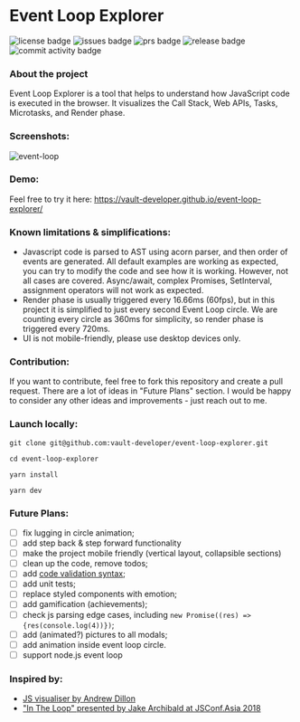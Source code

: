 # Event Loop Explorer

![license badge](https://img.shields.io/github/license/vault-developer/event-loop-explorer)
![issues badge](https://img.shields.io/github/issues/vault-developer/event-loop-explorer)
![prs badge](https://img.shields.io/github/issues-pr/vault-developer/event-loop-explorer)
![release badge](https://img.shields.io/github/v/release/vault-developer/event-loop-explorer)
![commit activity badge](https://img.shields.io/github/commit-activity/m/vault-developer/event-loop-explorer)

### About the project

Event Loop Explorer is a tool that helps to understand how JavaScript code is executed in the browser.
It visualizes the Call Stack, Web APIs, Tasks, Microtasks, and Render phase.

### Screenshots:

![event-loop](https://github.com/user-attachments/assets/42addaff-b64b-4236-9284-36b3dfb0b262)

### Demo:

Feel free to try it here: https://vault-developer.github.io/event-loop-explorer/

### Known limitations & simplifications:

- Javascript code is parsed to AST using acorn parser, and then order of events are generated.
  All default examples are working as expected, you can try to modify the code and see how it is working.
  However, not all cases are covered.
  Async/await, complex Promises, SetInterval, assignment operators will not work as expected.
- Render phase is usually triggered every 16.66ms (60fps), but in this project it is simplified to just every second Event Loop circle.
  We are counting every circle as 360ms for simplicity, so render phase is triggered every 720ms.
- UI is not mobile-friendly, please use desktop devices only.

### Contribution:

If you want to contribute, feel free to fork this repository and create a pull request.
There are a lot of ideas in "Future Plans" section.
I would be happy to consider any other ideas and improvements - just reach out to me.

### Launch locally:

```
git clone git@github.com:vault-developer/event-loop-explorer.git

cd event-loop-explorer

yarn install

yarn dev
```

### Future Plans:

- [ ] fix lugging in circle animation;
- [ ] add step back & step forward functionality
- [ ] make the project mobile friendly (vertical layout, collapsible sections)
- [ ] clean up the code, remove todos;
- [ ] add [code validation syntax](https://github.com/ajaxorg/ace/wiki/Syntax-validation);
- [ ] add unit tests;
- [ ] replace styled components with emotion;
- [ ] add gamification (achievements);
- [ ] check js parsing edge cases, including `new Promise((res) => {res(console.log(4))})`;
- [ ] add (animated?) pictures to all modals;
- [ ] add animation inside event loop circle.
- [ ] support node.js event loop

### Inspired by:

- [JS visualiser by Andrew Dillon](https://www.jsv9000.app/)
- ["In The Loop" presented by Jake Archibald at JSConf.Asia 2018](https://www.youtube.com/watch?v=cCOL7MC4Pl0)
